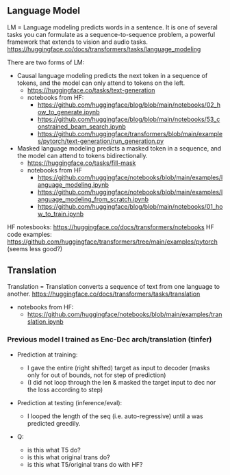 #

## Language Model

LM = Language modeling predicts words in a sentence. 
It is one of several tasks you can formulate as a sequence-to-sequence problem, a powerful framework that extends to vision and audio tasks. 
https://huggingface.co/docs/transformers/tasks/language_modeling

There are two forms of LM:
- Causal language modeling predicts the next token in a sequence of tokens, and the model can only attend to tokens on the left.
  - https://huggingface.co/tasks/text-generation
  - notebooks from HF:
    - https://github.com/huggingface/blog/blob/main/notebooks/02_how_to_generate.ipynb
    - https://github.com/huggingface/blog/blob/main/notebooks/53_constrained_beam_search.ipynb
    - https://github.com/huggingface/transformers/blob/main/examples/pytorch/text-generation/run_generation.py
- Masked language modeling predicts a masked token in a sequence, and the model can attend to tokens bidirectionally.
  - https://huggingface.co/tasks/fill-mask
  - notebooks from HF
    - https://github.com/huggingface/notebooks/blob/main/examples/language_modeling.ipynb
    - https://github.com/huggingface/notebooks/blob/main/examples/language_modeling_from_scratch.ipynb
    - https://github.com/huggingface/blog/blob/main/notebooks/01_how_to_train.ipynb

HF notesbooks: https://huggingface.co/docs/transformers/notebooks
HF code examples: https://github.com/huggingface/transformers/tree/main/examples/pytorch (seems less good?)


## Translation

Translation = Translation converts a sequence of text from one language to another. https://huggingface.co/docs/transformers/tasks/translation

- notebooks from HF:
  - https://github.com/huggingface/notebooks/blob/main/examples/translation.ipynb


### Previous model I trained as Enc-Dec arch/translation (tinfer)

- Prediction at training:
  - I gave the entire (right shifted) target as input to decoder (masks only for out of bounds, not for step of prediction)
  - (I did not loop through the len & masked the target input to dec nor the loss according to step)
- Prediction at testing (inference/eval):
  - I looped the length of the seq (i.e. auto-regressive) until a <eos> was predicted greedily.

- Q:
  - is this what T5 do?
  - is this what original trans do?
  - is this what T5/original trans do with HF?
